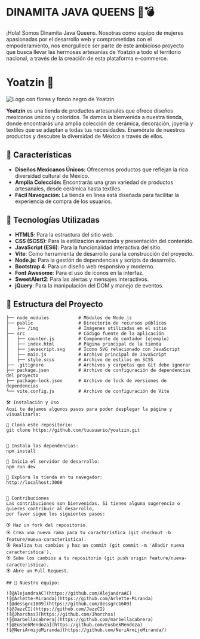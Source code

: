 # DINAMITA JAVA QUEENS 👑💣

¡Hola! Somos Dinamita Java Queens.
Nosotras como equipo de mujeres apasionadas por el desarrollo web y comprometidas con el empoderamiento, nos enorgullece ser parte de este ambicioso proyecto que busca llevar las hermosas artesanías de Yoatzin a todo el territorio nacional, a través de la creación de esta plataforma e-commerce.

# Yoatzin 🪷

![Logo con flores y fondo negro de Yoatzin](public/img/logo_yoatzin.png)

**Yoatzin** es una tienda de productos artesanales que ofrece diseños mexicanos únicos y coloridos. 
Te damos la bienvenida a nuestra tienda, donde encontrarás una amplia colección de cerámica, decoración, joyería y textiles que se adaptan a todas tus necesidades. 
Enamórate de nuestros productos y descubre la diversidad de México a través de ellos.

## 🌟 Características

- **Diseños Mexicanos Únicos:** Ofrecemos productos que reflejan la rica diversidad cultural de México.
- **Amplia Colección:** Encontrarás una gran variedad de productos artesanales, desde cerámica hasta textiles.
- **Fácil Navegación:** La tienda en línea está diseñada para facilitar la experiencia de compra de los usuarios.

## 🚀 Tecnologías Utilizadas

- **HTML5**: Para la estructura del sitio web.
- **CSS (SCSS)**: Para la estilización avanzada y presentación del contenido.
- **JavaScript (ES6)**: Para la funcionalidad interactiva del sitio.
- **Vite**: Como herramienta de desarrollo para la construcción del proyecto.
- **Node.js**: Para la gestión de dependencias y scripts de desarrollo.
- **Bootstrap 4**: Para un diseño web responsivo y moderno.
- **Font Awesome**: Para el uso de iconos en la interfaz.
- **SweetAlert2**: Para las alertas y mensajes interactivos.
- **jQuery**: Para la manipulación del DOM y manejo de eventos.

## 📂 Estructura del Proyecto

```plaintext
├── node_modules           # Módulos de Node.js
├── public                 # Directorio de recursos públicos
│   ├── /img               # Imágenes utilizadas en el sitio
├── src                    # Código fuente de la aplicación
│   ├── counter.js         # Componente de contador (ejemplo)
│   ├── index.html         # Página principal de la tienda
│   ├── javascript.svg     # Ícono SVG relacionado con JavaScript
│   ├── main.js            # Archivo principal de JavaScript
│   ├── style.scss         # Archivo de estilos en SCSS
├── .gitignore             # Archivos y carpetas que Git debe ignorar
├── package.json           # Archivo de configuración de dependencias del proyecto
├── package-lock.json      # Archivo de lock de versiones de dependencias
└── vite.config.js         # Archivo de configuración de Vite

🛠 Instalación y Uso
Aquí te dejamos algunos pasos para poder desplegar la página y visualizarla:

🪷 Clona este repositorio:
git clone https://github.com/tuusuario/yoatzin.git


🪷 Instala las dependencias:
npm install

🪷 Inicia el servidor de desarrollo:
npm run dev

🪷 Explora la tienda en tu navegador:
http://localhost:3000


📝 Contribuciones
Las contribuciones son bienvenidas. Si tienes alguna sugerencia o quieres contribuir al desarrollo, 
por favor sigue los siguientes pasos:

🏵️ Haz un fork del repositorio.
🏵️ Crea una nueva rama para tu característica (git checkout -b feature/nueva-caracteristica).
🏵️ Realiza tus cambios y haz un commit (git commit -m 'Añadir nueva característica').
🏵️ Sube los cambios a tu repositorio (git push origin feature/nueva-caracteristica).
🏵️ Abre un Pull Request.

## 🤝 Nuestro equipo:

![@AlejandraAC](https://github.com/AlejandraAC)
![@Arlette-Miranda](https://github.com/Arlette-Miranda)
![@dessgrc1609](https://github.com/dessgrc1609)
![@JazzCI](https://github.com/JazzCI)
![@Jhorchss](https://github.com/Jhorchss)
![@marbellacabrera](https://github.com/marbellacabrera)
![@EusbekMendoza](https://github.com/EusbekMendoza)
![@NeriArmijoMiranda](https://github.com/NeriArmijoMiranda/)
